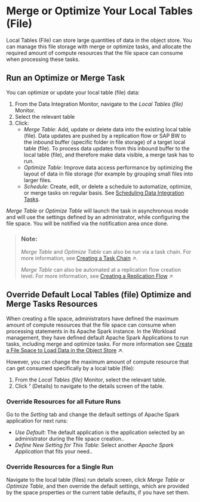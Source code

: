 <!-- loioe533b154ed3e49ce9a03e4421a5296e7 -->

<link rel="stylesheet" type="text/css" href="../css/sap-icons.css"/>

# Merge or Optimize Your Local Tables \(File\)

Local Tables \(File\) can store large quantities of data in the object store. You can manage this file storage with merge or optimize tasks, and allocate the required amount of compute resources that the file space can consume when processing these tasks.



<a name="loioe533b154ed3e49ce9a03e4421a5296e7__section_jj5_ryf_s2c"/>

## Run an Optimize or Merge Task

You can optimize or update your local table \(file\) data:

1.  From the Data Integration Monitor, navigate to the *Local Tables \(file\)* Monitor.
2.  Select the relevant table
3.  Click:
    -   *Merge Table*: Add, update or delete data into the existing local table \(file\). Data updates are pushed by a replication flow or SAP BW to the inbound buffer \(specific folder in file storage\) of a target local table \(file\). To process data updates from this inbound buffer to the local table \(file\), and therefore make data visible, a merge task has to run.
    -   *Optimize Table*: Improve data access performance by optimizing the layout of data in file storage \(for example by grouping small files into larger files.
    -   *Schedule*: Create, edit, or delete a schedule to automatize, optimize, or merge tasks on regular basis. See [Scheduling Data Integration Tasks](scheduling-data-integration-tasks-7fa0762.md).


*Merge Table* or *Optimize Table* will launch the task in asynchronous mode and will use the settings defined by an administrator, while configuring the file space. You will be notified via the notification area once done.

> ### Note:  
> *Merge Table* and *Optimize Table* can also be run via a task chain. For more information, see [Creating a Task Chain](https://help.sap.com/viewer/24f836070a704022a40c15442163e5cf/DEV_CURRENT/en-US/d1afbc2b9ee84d44a00b0b777ac243e1.html "Group multiple tasks into a task chain and run them manually once, or periodically, through a schedule.") :arrow_upper_right:.
> 
> *Merge Table* can also be automated at a replication flow creation level. For more information, see [Creating a Replication Flow](https://help.sap.com/viewer/24f836070a704022a40c15442163e5cf/DEV_CURRENT/en-US/25e2bd7a70d44ac5b05e844f9e913471.html "Create a replication flow to copy multiple data assets from a source to a target.") :arrow_upper_right:



<a name="loioe533b154ed3e49ce9a03e4421a5296e7__section_add_rmf_g2c"/>

## Override Default Local Tables \(file\) Optimize and Merge Tasks Resources

When creating a file space, administrators have defined the maximum amount of compute resources that the file space can consume when processing statements in its Apache Spark instance. In the Workload management, they have defined default Apache Spark Applications to run tasks, including merge and optimize tasks. For more information see [Create a File Space to Load Data in the Object Store](https://help.sap.com/viewer/935116dd7c324355803d4b85809cec97/DEV_CURRENT/en-US/947444683e524cfd9169d7671b72ba0c.html "Create a file space and allocate compute resources to it. File spaces are intended for loading and preparing large quantities of data in an inexpensive inbound staging area and are stored in the SAP Datasphere object store.") :arrow_upper_right:.

However, you can change the maximum amount of compute resource that can get consumed specifically by a local table \(file\):

1.  From the *Local Tables \(file\)* Monitor, select the relevant table.
2.  Click <span class="SAP-icons-V5"></span> \(Details\) to navigate to the details screen of the table.



### Override Resources for all Future Runs

Go to the *Setting* tab and change the default settings of Apache Spark application for next runs:

-   *Use Default*: The default application is the application selected by an administrator during the file space creation..
-   *Define New Setting for This Table*: Select another *Apache Spark Application* that fits your need..



### Override Resources for a Single Run

Navigate to the local table \(files\) run details screen, click *Merge Table* or *Optimize Table*, and then override the default settings, which are provided by the space properties or the current table defaults, if you have set them.

